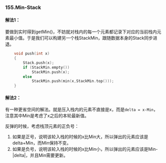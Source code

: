 ### 155.Min-Stack

#### 解法1： 
要做到实时得到getMin()，不妨就对栈内的每一个元素都记录下对应的当前栈内元素最小值。于是我们可以构建另一个栈StackMin，跟随数据本身的Stack同步进退。
```cpp
    void push(int x) 
    {
        Stack.push(x);
        if (StackMin.empty())
            StackMin.push(x);
        else
            StackMin.push(min(x,StackMin.top()));
    }
```    

#### 解法2：
有一种更省空间的解法。就是压入栈内的元素不直接是x，而是```delta = x-Min```，注意其中Min是考虑了x之后的本轮最新值。

反弹的时候，考虑栈顶元素的正负号：

1. 如果是正号，说明该轮入栈的时候的x比Min大，所以弹出的元素应该是delta+Min，而Min保持不变。
2. 如果是负号，说明该轮入栈的时候的x比Min小，所以弹出的元素应该是Min-|delta|，并且Min需要更新。
